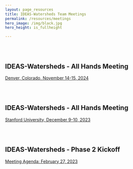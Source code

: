 ```yaml
---
layout: page_resources
title: IDEAS-Watersheds Team Meetings
permalink: /resources/meetings
hero_image: /img/black.jpg
hero_height: is_fullheight

---
```

<br><br>

## IDEAS-Watersheds - All Hands Meeting

[Denver, Colorado, November 14-15, 2024](meetings/IDEAS-Watersheds_All-Hands_2024-11-14/Agenda_All-Hands_2024-11-14)

<br><br>

## IDEAS-Watersheds - All Hands Meeting

[Stanford University, December 9-10, 2023](meetings/IDEAS-Watersheds_All-Hands_2023-12-09/Agenda_All-Hands_2023-12-09)

<br><br>

## IDEAS-Watersheds - Phase 2 Kickoff

[Meeting Agenda: February 27, 2023](meetings/IDEAS-Watersheds_Phase2_Kickoff_2023-02-27/Agenda_Phase2_Kickoff_2023-02-27)

